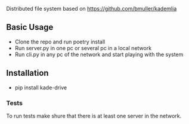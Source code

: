 Distributed file system based on <https://github.com/bmuller/kademlia>


## Basic Usage

- Clone the repo and run poetry install
- Run server.py in one pc or several pc in a local network
- Run cli.py in any pc of the network and start playing with the system

## Installation

- pip install kade-drive
  
### Tests

To run tests make shure that there is at least one server in the network.
